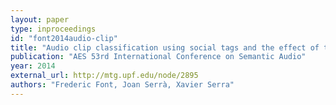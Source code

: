 ```yaml
---
layout: paper
type: inproceedings
id: "font2014audio-clip"
title: "Audio clip classification using social tags and the effect of tag expansion"
publication: "AES 53rd International Conference on Semantic Audio"
year: 2014
external_url: http://mtg.upf.edu/node/2895
authors: "Frederic Font, Joan Serrà, Xavier Serra"
---
```

